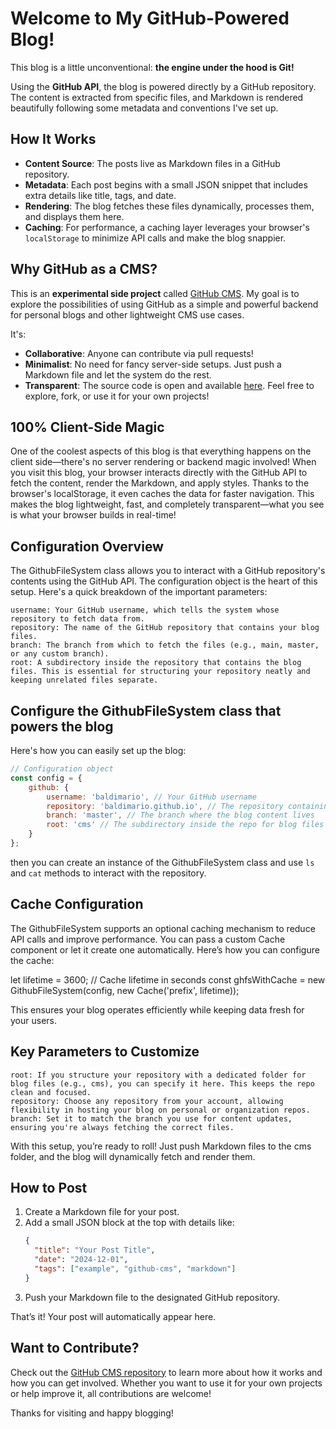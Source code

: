 # Welcome to My GitHub-Powered Blog!

This blog is a little unconventional: **the engine under the hood is Git!**

Using the **GitHub API**, the blog is powered directly by a GitHub repository. The content is extracted from specific files, and Markdown is rendered beautifully following some metadata and conventions I've set up.

## How It Works
- **Content Source**: The posts live as Markdown files in a GitHub repository.
- **Metadata**: Each post begins with a small JSON snippet that includes extra details like title, tags, and date.
- **Rendering**: The blog fetches these files dynamically, processes them, and displays them here.
- **Caching**: For performance, a caching layer leverages your browser's `localStorage` to minimize API calls and make the blog snappier.

## Why GitHub as a CMS?
This is an **experimental side project** called [GitHub CMS](https://github.com/baldimario/github-cms). My goal is to explore the possibilities of using GitHub as a simple and powerful backend for personal blogs and other lightweight CMS use cases.

It's:
- **Collaborative**: Anyone can contribute via pull requests!
- **Minimalist**: No need for fancy server-side setups. Just push a Markdown file and let the system do the rest.
- **Transparent**: The source code is open and available [here](https://github.com/baldimario/github-cms). Feel free to explore, fork, or use it for your own projects!

## 100% Client-Side Magic

One of the coolest aspects of this blog is that everything happens on the client side—there's no server rendering or backend magic involved! When you visit this blog, your browser interacts directly with the GitHub API to fetch the content, render the Markdown, and apply styles. Thanks to the browser's localStorage, it even caches the data for faster navigation. This makes the blog lightweight, fast, and completely transparent—what you see is what your browser builds in real-time!

## Configuration Overview

The GithubFileSystem class allows you to interact with a GitHub repository's contents using the GitHub API. The configuration object is the heart of this setup. Here's a quick breakdown of the important parameters:

    username: Your GitHub username, which tells the system whose repository to fetch data from.
    repository: The name of the GitHub repository that contains your blog files.
    branch: The branch from which to fetch the files (e.g., main, master, or any custom branch).
    root: A subdirectory inside the repository that contains the blog files. This is essential for structuring your repository neatly and keeping unrelated files separate.

## Configure the GithubFileSystem class that powers the blog

Here's how you can easily set up the blog:

```javascript
// Configuration object
const config = {
    github: {
        username: 'baldimario', // Your GitHub username
        repository: 'baldimario.github.io', // The repository containing the blog files
        branch: 'master', // The branch where the blog content lives
        root: 'cms' // The subdirectory inside the repo for blog files
    }
};
```

then you can create an instance of the GithubFileSystem class and use `ls` and `cat` methods to interact with the repository.

## Cache Configuration

The GithubFileSystem supports an optional caching mechanism to reduce API calls and improve performance. You can pass a custom Cache component or let it create one automatically. Here’s how you can configure the cache:

let lifetime = 3600; // Cache lifetime in seconds
const ghfsWithCache = new GithubFileSystem(config, new Cache('prefix', lifetime));

This ensures your blog operates efficiently while keeping data fresh for your users.

## Key Parameters to Customize

    root: If you structure your repository with a dedicated folder for blog files (e.g., cms), you can specify it here. This keeps the repo clean and focused.
    repository: Choose any repository from your account, allowing flexibility in hosting your blog on personal or organization repos.
    branch: Set it to match the branch you use for content updates, ensuring you're always fetching the correct files.

With this setup, you’re ready to roll! Just push Markdown files to the cms folder, and the blog will dynamically fetch and render them.

## How to Post
1. Create a Markdown file for your post.
2. Add a small JSON block at the top with details like:
   ```json
   {
     "title": "Your Post Title",
     "date": "2024-12-01",
     "tags": ["example", "github-cms", "markdown"]
   }
    ```
3. Push your Markdown file to the designated GitHub repository.

That’s it! Your post will automatically appear here.

## Want to Contribute?

Check out the [GitHub CMS repository](https://github.com/baldimario/github-cms) to learn more about how it works and how you can get involved. Whether you want to use it for your own projects or help improve it, all contributions are welcome!

Thanks for visiting and happy blogging!
